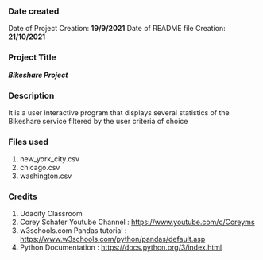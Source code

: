 ### Date created
Date of Project Creation: **19/9/2021**
Date of README file Creation: **21/10/2021**
### Project Title
_**Bikeshare Project**_

### Description
It is a user interactive program that displays several statistics of the Bikeshare service filtered by the user criteria of choice

### Files used
1. new_york_city.csv
2. chicago.csv
3. washington.csv

### Credits
1. Udacity Classroom
2. Corey Schafer Youtube Channel : https://www.youtube.com/c/Coreyms
3. w3schools.com Pandas tutorial : https://www.w3schools.com/python/pandas/default.asp
4. Python Documentation : https://docs.python.org/3/index.html
